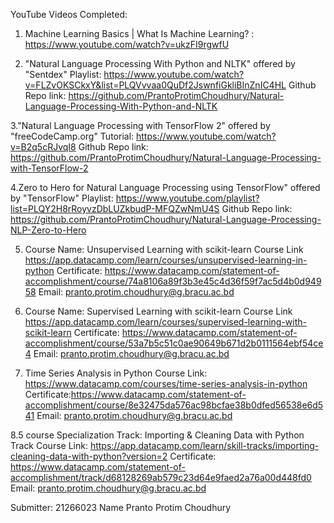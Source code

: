 YouTube Videos Completed: 

1. Machine Learning Basics | What Is Machine Learning? : https://www.youtube.com/watch?v=ukzFI9rgwfU 

2. "Natural Language Processing With Python and NLTK" offered by "Sentdex"
Playlist: https://www.youtube.com/watch?v=FLZvOKSCkxY&list=PLQVvvaa0QuDf2JswnfiGkliBInZnIC4HL 
Github Repo link: https://github.com/PrantoProtimChoudhury/Natural-Language-Processing-With-Python-and-NLTK

3."Natural Language Processing with TensorFlow 2" offered by "freeCodeCamp.org"
Tutorial: https://www.youtube.com/watch?v=B2q5cRJvqI8 
Github Repo link: https://github.com/PrantoProtimChoudhury/Natural-Language-Processing-with-TensorFlow-2

4.Zero to Hero for Natural Language Processing using TensorFlow" offered by "TensorFlow"
Playlist: https://www.youtube.com/playlist?list=PLQY2H8rRoyvzDbLUZkbudP-MFQZwNmU4S 
Github Repo link: https://github.com/PrantoProtimChoudhury/Natural-Language-Processing-NLP-Zero-to-Hero

5. Course Name: Unsupervised Learning with scikit-learn
Course Link  https://app.datacamp.com/learn/courses/unsupervised-learning-in-python 
Certificate: https://www.datacamp.com/statement-of-accomplishment/course/74a8106a89f3b3e45c4d36f59f7ac5d4b0d94958
Email: pranto.protim.choudhury@g.bracu.ac.bd

6. Course Name: Supervised Learning with scikit-learn
Course Link https://app.datacamp.com/learn/courses/supervised-learning-with-scikit-learn 
Certificate: https://www.datacamp.com/statement-of-accomplishment/course/53a7b5c51c0ae90649b671d2b0111564ebf54ce4
Email: pranto.protim.choudhury@g.bracu.ac.bd

7. Time Series Analysis in Python 
Course Link: https://www.datacamp.com/courses/time-series-analysis-in-python
Certificate:https://www.datacamp.com/statement-of-accomplishment/course/8e32475da576ac98bcfae38b0dfed56538e6d541
Email: pranto.protim.choudhury@g.bracu.ac.bd

8.5 course Specialization Track: Importing & Cleaning Data with Python Track 
Course Link: https://app.datacamp.com/learn/skill-tracks/importing-cleaning-data-with-python?version=2 
Certificate: https://www.datacamp.com/statement-of-accomplishment/track/d68128269ab579c23d64e9faed2a76a00d448fd0
Email: pranto.protim.choudhury@g.bracu.ac.bd


Submitter:
21266023 Name Pranto Protim Choudhury
